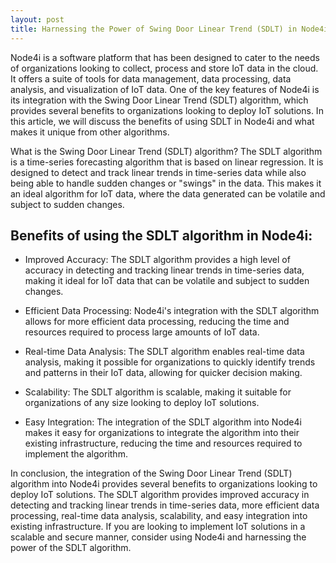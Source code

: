 ```yaml
---
layout: post
title: Harnessing the Power of Swing Door Linear Trend (SDLT) in Node4i
---
```


Node4i is a software platform that has been designed to cater to the needs of organizations looking to collect, process and store IoT data in the cloud. It offers a suite of tools for data management, data processing, data analysis, and visualization of IoT data. One of the key features of Node4i is its integration with the Swing Door Linear Trend (SDLT) algorithm, which provides several benefits to organizations looking to deploy IoT solutions. In this article, we will discuss the benefits of using SDLT in Node4i and what makes it unique from other algorithms.

What is the Swing Door Linear Trend (SDLT) algorithm?
The SDLT algorithm is a time-series forecasting algorithm that is based on linear regression. It is designed to detect and track linear trends in time-series data while also being able to handle sudden changes or "swings" in the data. This makes it an ideal algorithm for IoT data, where the data generated can be volatile and subject to sudden changes.

## Benefits of using the SDLT algorithm in Node4i:

- Improved Accuracy: The SDLT algorithm provides a high level of accuracy in detecting and tracking linear trends in time-series data, making it ideal for IoT data that can be volatile and subject to sudden changes.

- Efficient Data Processing: Node4i's integration with the SDLT algorithm allows for more efficient data processing, reducing the time and resources required to process large amounts of IoT data.

- Real-time Data Analysis: The SDLT algorithm enables real-time data analysis, making it possible for organizations to quickly identify trends and patterns in their IoT data, allowing for quicker decision making.

- Scalability: The SDLT algorithm is scalable, making it suitable for organizations of any size looking to deploy IoT solutions.

- Easy Integration: The integration of the SDLT algorithm into Node4i makes it easy for organizations to integrate the algorithm into their existing infrastructure, reducing the time and resources required to implement the algorithm.

In conclusion, the integration of the Swing Door Linear Trend (SDLT) algorithm into Node4i provides several benefits to organizations looking to deploy IoT solutions. The SDLT algorithm provides improved accuracy in detecting and tracking linear trends in time-series data, more efficient data processing, real-time data analysis, scalability, and easy integration into existing infrastructure. If you are looking to implement IoT solutions in a scalable and secure manner, consider using Node4i and harnessing the power of the SDLT algorithm.
